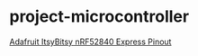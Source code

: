# project-microcontroller

[Adafruit ItsyBitsy nRF52840 Express Pinout](https://web.archive.org/web/20230508135748/https://cdn-learn.adafruit.com/assets/assets/000/110/600/original/adafruit_products_Adafruit_ItsyBitsy_nRF52840_pinout.png?1649279496)
